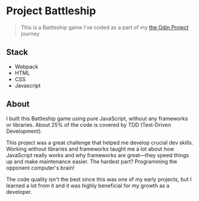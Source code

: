 # Project Battleship

> This is a Battleship game I've coded as a part of my [the Odin Project](https://www.theodinproject.com/) journey 


## Stack

- Webpack
- HTML
- CSS
- Javascript


## About

I built this Battleship game using pure JavaScript, without any frameworks or libraries. About 25% of the code is covered by TDD (Test-Driven Development).

This project was a great challenge that helped me develop crucial dev skills. Working without libraries and frameworks taught me a lot about how JavaScript really works and why frameworks are great—they speed things up and make maintenance easier. The hardest part? Programming the opponent computer's brain!

The code quality isn't the best since this was one of my early projects, but I learned a lot from it and it was highly beneficial for my growth as a developer.

